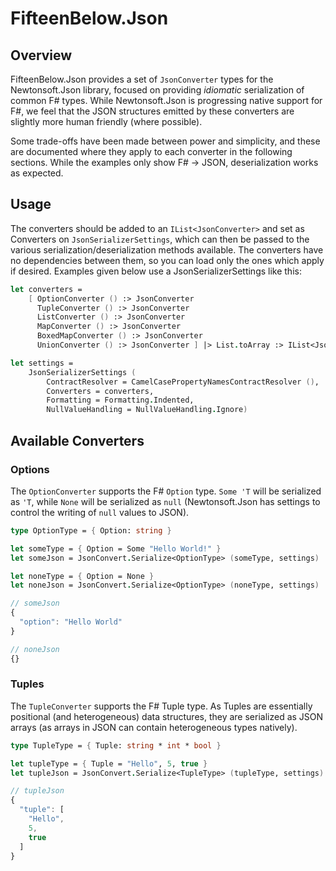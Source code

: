 # FifteenBelow.Json

## Overview

FifteenBelow.Json provides a set of `JsonConverter` types for the Newtonsoft.Json library, focused on providing _idiomatic_ serialization of common F# types. While Newtonsoft.Json is progressing native support for F#, we feel that the JSON structures emitted by these converters are slightly more human friendly (where possible).

Some trade-offs have been made between power and simplicity, and these are documented where they apply to each converter in the following sections. While the examples only show F# -> JSON, deserialization works as expected.

## Usage

The converters should be added to an `IList<JsonConverter>` and set as Converters on `JsonSerializerSettings`, which can then be passed to the various serialization/deserialization methods available. The converters have no dependencies between them, so you can load only the ones which apply if desired. Examples given below use a JsonSerializerSettings like this:

```fsharp
let converters =
    [ OptionConverter () :> JsonConverter
      TupleConverter () :> JsonConverter
      ListConverter () :> JsonConverter
      MapConverter () :> JsonConverter
      BoxedMapConverter () :> JsonConverter
      UnionConverter () :> JsonConverter ] |> List.toArray :> IList<JsonConverter>

let settings =
    JsonSerializerSettings (
        ContractResolver = CamelCasePropertyNamesContractResolver (), 
        Converters = converters,
        Formatting = Formatting.Indented,
        NullValueHandling = NullValueHandling.Ignore)
```

## Available Converters

### Options

The `OptionConverter` supports the F# `Option` type. `Some 'T` will be serialized as `'T`, while `None` will be serialized as `null` (Newtonsoft.Json has settings to control the writing of `null` values to JSON).

```fsharp
type OptionType = { Option: string }

let someType = { Option = Some "Hello World!" }
let someJson = JsonConvert.Serialize<OptionType> (someType, settings)

let noneType = { Option = None }
let noneJson = JsonConvert.Serialize<OptionType> (noneType, settings)
```

```js
// someJson
{
  "option": "Hello World"
}

// noneJson
{}
```

### Tuples

The `TupleConverter` supports the F# Tuple type. As Tuples are essentially positional (and heterogeneous) data structures, they are serialized as JSON arrays (as arrays in JSON can contain heterogeneous types natively).

```fsharp
type TupleType = { Tuple: string * int * bool }

let tupleType = { Tuple = "Hello", 5, true }
let tupleJson = JsonConvert.Serialize<TupleType> (tupleType, settings)
```

```js
// tupleJson
{
  "tuple": [
    "Hello",
    5,
    true
  ]
}
```
